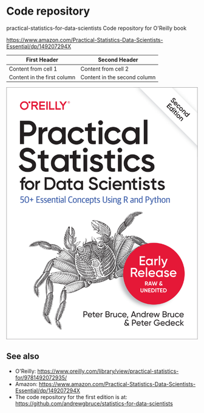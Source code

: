 # Code repository
practical-statistics-for-data-scientists
Code repository for O'Reilly book


https://www.amazon.com/Practical-Statistics-Data-Scientists-Essential/dp/149207294X

First Header | Second Header
------------ | -------------
Content from cell 1 | Content from cell 2
Content in the first column | Content in the second column

![GitHub Logo](/images/cover.png)


## See also
- O'Reilly: https://www.oreilly.com/library/view/practical-statistics-for/9781492072935/
- Amazon: https://www.amazon.com/Practical-Statistics-Data-Scientists-Essential/dp/149207294X
- The code repository for the first edition is at: https://github.com/andrewgbruce/statistics-for-data-scientists
